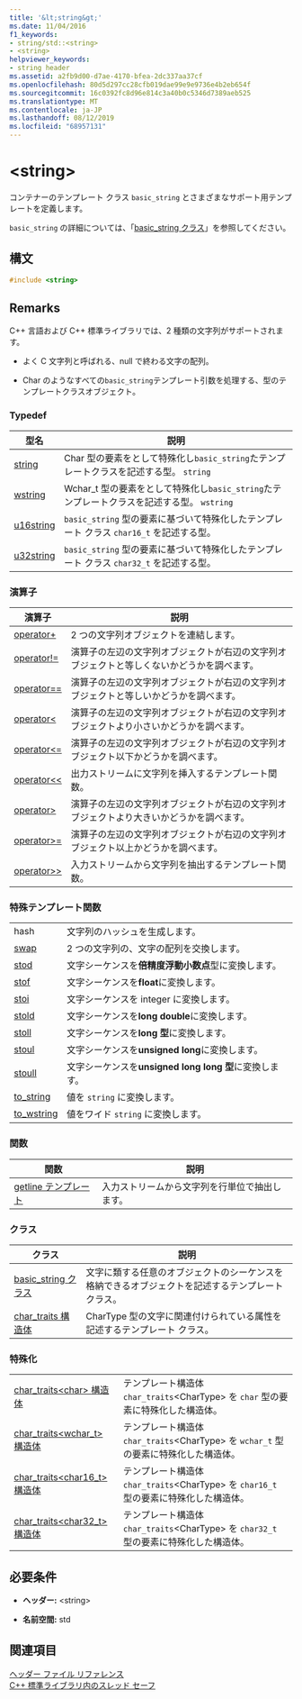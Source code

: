 ```yaml
---
title: '&lt;string&gt;'
ms.date: 11/04/2016
f1_keywords:
- string/std::<string>
- <string>
helpviewer_keywords:
- string header
ms.assetid: a2fb9d00-d7ae-4170-bfea-2dc337aa37cf
ms.openlocfilehash: 80d5d297cc28cfb019dae99e9e9736e4b2eb654f
ms.sourcegitcommit: 16c0392fc8d96e814c3a40b0c5346d7389aeb525
ms.translationtype: MT
ms.contentlocale: ja-JP
ms.lasthandoff: 08/12/2019
ms.locfileid: "68957131"
---
```

# <a name="ltstringgt"></a>&lt;string&gt;

コンテナーのテンプレート クラス `basic_string` とさまざまなサポート用テンプレートを定義します。

`basic_string` の詳細については、「[basic_string クラス](../standard-library/basic-string-class.md)」を参照してください。

## <a name="syntax"></a>構文

```cpp
#include <string>
```

## <a name="remarks"></a>Remarks

C++ 言語および C++ 標準ライブラリでは、2 種類の文字列がサポートされます。

- よく C 文字列と呼ばれる、null で終わる文字の配列。

- Char のようなすべての`basic_string`テンプレート引数を処理する、型のテンプレートクラスオブジェクト。

### <a name="typedefs"></a>Typedef

|型名|説明|
|-|-|
|[string](../standard-library/string-typedefs.md#string)|Char 型の要素をとして特殊化し`basic_string`たテンプレートクラスを記述する型。 `string`|
|[wstring](../standard-library/string-typedefs.md#wstring)|Wchar_t 型の要素をとして特殊化し`basic_string`たテンプレートクラスを記述する型。 `wstring`|
|[u16string](../standard-library/string-typedefs.md#u16string)|`basic_string` 型の要素に基づいて特殊化したテンプレート クラス `char16_t` を記述する型。|
|[u32string](../standard-library/string-typedefs.md#u32string)|`basic_string` 型の要素に基づいて特殊化したテンプレート クラス `char32_t` を記述する型。|

### <a name="operators"></a>演算子

|演算子|説明|
|-|-|
|[operator+](../standard-library/string-operators.md#op_add)|2 つの文字列オブジェクトを連結します。|
|[operator!=](../standard-library/string-operators.md#op_neq)|演算子の左辺の文字列オブジェクトが右辺の文字列オブジェクトと等しくないかどうかを調べます。|
|[operator==](../standard-library/string-operators.md#op_eq_eq)|演算子の左辺の文字列オブジェクトが右辺の文字列オブジェクトと等しいかどうかを調べます。|
|[operator<](../standard-library/string-operators.md#op_lt)|演算子の左辺の文字列オブジェクトが右辺の文字列オブジェクトより小さいかどうかを調べます。|
|[operator<=](../standard-library/string-operators.md#op_lt_eq)|演算子の左辺の文字列オブジェクトが右辺の文字列オブジェクト以下かどうかを調べます。|
|[operator<\<](../standard-library/string-operators.md#op_lt_lt)|出力ストリームに文字列を挿入するテンプレート関数。|
|[operator>](../standard-library/string-operators.md#op_gt)|演算子の左辺の文字列オブジェクトが右辺の文字列オブジェクトより大きいかどうかを調べます。|
|[operator>=](../standard-library/string-operators.md#op_gt_eq)|演算子の左辺の文字列オブジェクトが右辺の文字列オブジェクト以上かどうかを調べます。|
|[operator>>](../standard-library/string-operators.md#op_gt_gt)|入力ストリームから文字列を抽出するテンプレート関数。|

### <a name="specialized-template-functions"></a>特殊テンプレート関数

|||
|-|-|
|hash|文字列のハッシュを生成します。|
|[swap](../standard-library/string-functions.md#swap)|2 つの文字列の、文字の配列を交換します。|
|[stod](../standard-library/string-functions.md#stod)|文字シーケンスを**倍精度浮動小数点**型に変換します。|
|[stof](../standard-library/string-functions.md#stof)|文字シーケンスを**float**に変換します。|
|[stoi](../standard-library/string-functions.md#stoi)|文字シーケンスを integer に変換します。|
|[stold](../standard-library/string-functions.md#stold)|文字シーケンスを**long double**に変換します。|
|[stoll](../standard-library/string-functions.md#stoll)|文字シーケンスを**long 型**に変換します。|
|[stoul](../standard-library/string-functions.md#stoul)|文字シーケンスを**unsigned long**に変換します。|
|[stoull](../standard-library/string-functions.md#stoull)|文字シーケンスを**unsigned long long 型**に変換します。|
|[to_string](../standard-library/string-functions.md#to_string)|値を `string` に変換します。|
|[to_wstring](../standard-library/string-functions.md#to_wstring)|値をワイド `string` に変換します。|

### <a name="functions"></a>関数

|関数|説明|
|-|-|
|[getline テンプレート](../standard-library/string-functions.md#getline)|入力ストリームから文字列を行単位で抽出します。|

### <a name="classes"></a>クラス

|クラス|説明|
|-|-|
|[basic_string クラス](../standard-library/basic-string-class.md)|文字に類する任意のオブジェクトのシーケンスを格納できるオブジェクトを記述するテンプレート クラス。|
|[char_traits 構造体](../standard-library/char-traits-struct.md)|CharType 型の文字に関連付けられている属性を記述するテンプレート クラス。|

### <a name="specializations"></a>特殊化

|||
|-|-|
|[char_traits\<char> 構造体](../standard-library/char-traits-char-struct.md)|テンプレート構造体 `char_traits`\<CharType> を `char` 型の要素に特殊化した構造体。|
|[char_traits<wchar_t> 構造体](../standard-library/char-traits-wchar-t-struct.md)|テンプレート構造体 `char_traits`\<CharType> を `wchar_t` 型の要素に特殊化した構造体。|
|[char_traits<char16_t> 構造体](../standard-library/char-traits-char16-t-struct.md)|テンプレート構造体 `char_traits`\<CharType> を `char16_t` 型の要素に特殊化した構造体。|
|[char_traits<char32_t> 構造体](../standard-library/char-traits-char32-t-struct.md)|テンプレート構造体 `char_traits`\<CharType> を `char32_t` 型の要素に特殊化した構造体。|

## <a name="requirements"></a>必要条件

- **ヘッダー:** \<string>

- **名前空間:** std

## <a name="see-also"></a>関連項目

[ヘッダー ファイル リファレンス](../standard-library/cpp-standard-library-header-files.md)\
[C++ 標準ライブラリ内のスレッド セーフ](../standard-library/thread-safety-in-the-cpp-standard-library.md)
